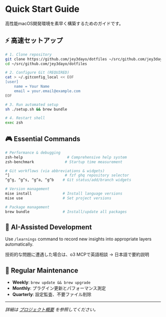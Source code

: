 # Quick Start Guide

高性能macOS開発環境を素早く構築するためのガイドです。

## ⚡ 高速セットアップ

```bash
# 1. Clone repository
git clone https://github.com/jey3dayo/dotfiles ~/src/github.com/jey3dayo/dotfiles
cd ~/src/github.com/jey3dayo/dotfiles

# 2. Configure Git (REQUIRED)
cat > ~/.gitconfig_local << EOF
[user]
    name = Your Name
    email = your.email@example.com
EOF

# 3. Run automated setup
sh ./setup.sh && brew bundle

# 4. Restart shell
exec zsh
```

## 🎮 Essential Commands

```bash
# Performance & debugging
zsh-help                    # Comprehensive help system
zsh-benchmark              # Startup time measurement

# Git workflows (via abbreviations & widgets)
^]                         # fzf ghq repository selector
^g^g, ^g^s, ^g^a, ^g^b    # Git status/add/branch widgets

# Version management
mise install              # Install language versions
mise use                  # Set project versions

# Package management
brew bundle               # Install/update all packages
```

## 🤖 AI-Assisted Development

Use `/learnings` command to record new insights into appropriate layers automatically.

技術的な問題に遭遇した場合は、o3 MCPで英語相談 → 日本語で要約説明

## 🔄 Regular Maintenance

- **Weekly**: `brew update && brew upgrade`
- **Monthly**: プラグイン更新とパフォーマンス測定
- **Quarterly**: 設定監査、不要ファイル削除

---

_詳細は [プロジェクト概要](README.md) を参照してください。_
